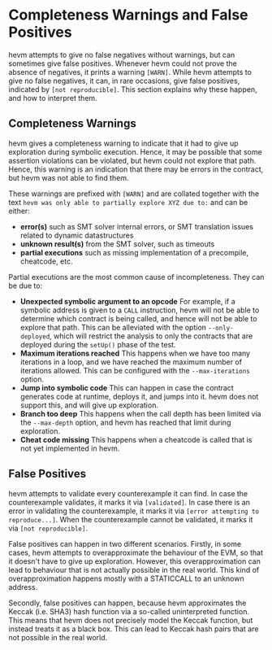 # Completeness Warnings and False Positives

hevm attempts to give no false negatives without warnings, but can sometimes
give false positives. Whenever hevm could not prove the absence of negatives,
it prints a warning `[WARN]`. While hevm attempts to give no false negatives,
it can, in rare occasions, give false positives, indicated by `[not
reproducible]`. This section explains why these happen, and how to interpret
them.

## Completeness Warnings

hevm gives a completeness warning to indicate that it had to give up
exploration during symbolic execution. Hence, it may be possible that some
assertion violations can be violated, but hevm could not explore that path.
Hence, this warning is an indication that there may be errors in the contract,
but hevm was not able to find them.

These warnings are prefixed with `[WARN]` and are collated together with the text
`hevm was only able to partially explore XYZ due to:` and can be either:
* **error(s)** such as SMT solver internal errors, or SMT translation
  issues related to dynamic datastructures
* **unknown result(s)** from the SMT solver, such as timeouts
* **partial executions** such as missing implementation of a precompile,
  cheatcode, etc.

Partial executions are the most common cause of incompleteness. They can be
due to:
* **Unexpected symbolic argument to an opcode** For example, if a symbolic address is given to
  a `CALL` instruction, hevm will not be able to determine which contract is being called,
  and hence will not be able to explore that path. This can be alleviated with the option
  `--only-deployed`, which will restrict the analysis to only the contracts that are deployed
  during the `setUp()` phase of the test.
* **Maximum iterations reached** This happens when we have too many iterations in a loop,
  and we have reached the maximum number of iterations allowed. This can be configured
  with the `--max-iterations` option.
* **Jump into symbolic code** This can happen in case the contract generates code at runtime,
  deploys it, and jumps into it. hevm does not support this, and will give up exploration.
* **Branch too deep** This happens when the call depth has been limited via the `--max-depth`
  option, and hevm has reached that limit during exploration.
* **Cheat code missing** This happens when a cheatcode is called that is not yet implemented
  in hevm.

## False Positives

hevm attempts to validate every counterexample it can find. In case the
counterexample validates, it marks it via `[validated]`. In case there is an
error in validating the counterexample, it marks it via `[error attempting to
reproduce...]`. When the counterexample cannot be validated, it marks it via
`[not reproducible]`.

False positives can happen in two different scenarios. Firstly, in some cases,
hevm attempts to overapproximate the behaviour of the EVM, so that it doesn't
have to give up exploration. However, this overapproximation can lead to
behaviour that is not actually possible in the real world. This kind of
overapproximation happens mostly with a STATICCALL to an unknown address.

Secondly, false positives can happen, because hevm approximates the Keccak
(i.e. SHA3) hash function via a so-called uninterpreted function. This means
that hevm does not precisely model the Keccak function, but instead treats it
as a black box. This can lead to Keccak hash pairs that are not possible in the
real world.
